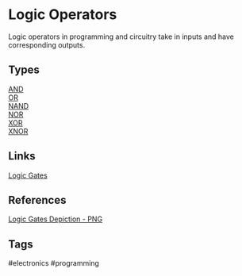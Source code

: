 # Logic Operators 

Logic operators in programming and circuitry take in inputs and have corresponding outputs.   

## Types
[AND](../202305122135)  
[OR](../202305122137)  
[NAND](../202305122138)  
[NOR](../202305122139)  
[XOR](../202305122140)  
[XNOR](../202305122141)  

## Links
[Logic Gates](../202305122120)

## References
[Logic Gates Depiction - PNG](https://instrumentationtools.com/wp-content/uploads/2017/07/instrumentationtools.com_digital-logic-gates-truthtables.png)

## Tags
#electronics #programming
